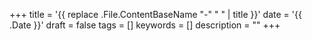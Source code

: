 +++
title = '{{ replace .File.ContentBaseName "-" " " | title }}'
date = '{{ .Date }}'
draft = false
tags = []
keywords = []
description = ""
+++
